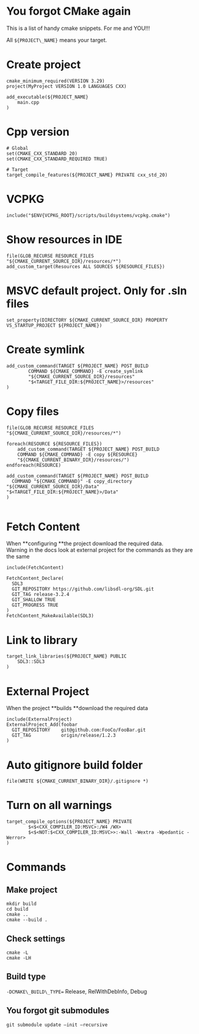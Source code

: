 # You forgot CMake again   
This is a list of handy cmake snippets. For me and YOU!!!


All `${PROJECT\_NAME}`  means your target.   
# Create project   
```
cmake_minimum_required(VERSION 3.29)
project(MyProject VERSION 1.0 LANGUAGES CXX)

add_executable(${PROJECT_NAME}
    main.cpp
)

```
   
# Cpp version   
```
# Global
set(CMAKE_CXX_STANDARD 20)
set(CMAKE_CXX_STANDARD_REQUIRED TRUE)

# Target
target_compile_features(${PROJECT_NAME} PRIVATE cxx_std_20)

```
   
# VCPKG   
```
include("$ENV{VCPKG_ROOT}/scripts/buildsystems/vcpkg.cmake")

```
   
# Show resources in IDE   
```
file(GLOB_RECURSE RESOURCE_FILES "${CMAKE_CURRENT_SOURCE_DIR}/resources/*")
add_custom_target(Resources ALL SOURCES ${RESOURCE_FILES})

```
# MSVC default project. Only for .sln files   
```
set_property(DIRECTORY ${CMAKE_CURRENT_SOURCE_DIR} PROPERTY VS_STARTUP_PROJECT ${PROJECT_NAME})

```
   
# Create symlink   
```
add_custom_command(TARGET ${PROJECT_NAME} POST_BUILD
        COMMAND ${CMAKE_COMMAND} -E create_symlink
        "${CMAKE_CURRENT_SOURCE_DIR}/resources"
        "$<TARGET_FILE_DIR:${PROJECT_NAME}>/resources"
)
```
   
# Copy files   
```
file(GLOB_RECURSE RESOURCE_FILES "${CMAKE_CURRENT_SOURCE_DIR}/resources/*")

foreach(RESOURCE ${RESOURCE_FILES})
    add_custom_command(TARGET ${PROJECT_NAME} POST_BUILD
    COMMAND ${CMAKE_COMMAND} -E copy ${RESOURCE}
    "${CMAKE_CURRENT_BINARY_DIR}/resources/")
endforeach(RESOURCE)

add_custom_command(TARGET ${PROJECT_NAME} POST_BUILD
  COMMAND "${CMAKE_COMMAND}" -E copy_directory "${CMAKE_CURRENT_SOURCE_DIR}/Data" "$<TARGET_FILE_DIR:${PROJECT_NAME}>/Data"
)


```
   
# Fetch Content   
When **configuring **the project download the required data.   
Warning in the docs look at external project for the commands as they are the same   
```
include(FetchContent)

FetchContent_Declare(
  SDL3
  GIT_REPOSITORY https://github.com/libsdl-org/SDL.git
  GIT_TAG release-3.2.4
  GIT_SHALLOW TRUE
  GIT_PROGRESS TRUE
)
FetchContent_MakeAvailable(SDL3)

```
# Link to library   
```
target_link_libraries(${PROJECT_NAME} PUBLIC 
    SDL3::SDL3            
)

```
   
# External Project   
When the project **builds **download the required data   
```
include(ExternalProject)
ExternalProject_Add(foobar
  GIT_REPOSITORY    git@github.com:FooCo/FooBar.git
  GIT_TAG           origin/release/1.2.3
)
```
   
# Auto gitignore build folder    
```
file(WRITE ${CMAKE_CURRENT_BINARY_DIR}/.gitignore *)
```
# Turn on all warnings   
```
target_compile_options(${PROJECT_NAME} PRIVATE
        $<$<CXX_COMPILER_ID:MSVC>:/W4 /WX>
        $<$<NOT:$<CXX_COMPILER_ID:MSVC>>:-Wall -Wextra -Wpedantic -Werror>
)

```
   
# Commands   
## Make project   
```
mkdir build
cd build
cmake ..
cmake --build .

```
   
   
## Check settings   
`cmake -L`     
`cmake -LH`    
   
## Build type   
`-DCMAKE\_BUILD\_TYPE=` Release, RelWithDebInfo, Debug   
   
## You forgot git submodules   
`git submodule update —init —recursive`    
   
